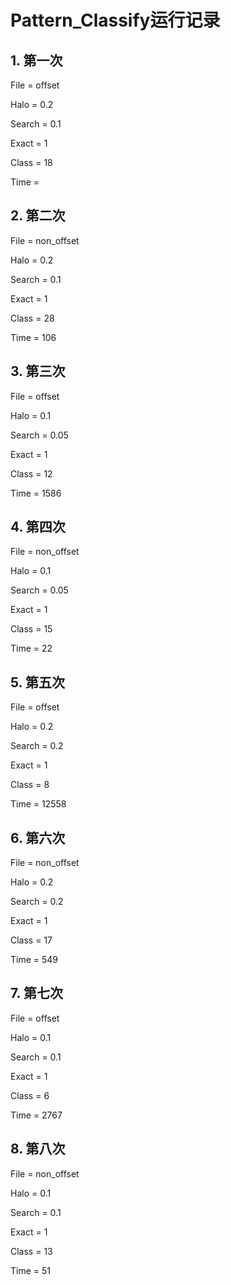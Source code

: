 # Pattern_Classify运行记录
## 1. 第一次
File = offset

Halo = 0.2

Search = 0.1

Exact = 1

Class = 18

Time =
## 2. 第二次
File = non_offset

Halo = 0.2

Search = 0.1

Exact = 1

Class = 28

Time = 106
## 3. 第三次
File = offset

Halo = 0.1

Search = 0.05

Exact = 1

Class = 12

Time = 1586
## 4. 第四次
File = non_offset

Halo = 0.1

Search = 0.05

Exact = 1

Class = 15

Time = 22
## 5. 第五次
File = offset

Halo = 0.2

Search = 0.2

Exact = 1

Class = 8

Time = 12558
## 6. 第六次
File = non_offset

Halo = 0.2

Search = 0.2

Exact = 1

Class = 17

Time = 549
## 7. 第七次
File = offset

Halo = 0.1

Search = 0.1

Exact = 1

Class = 6

Time = 2767
## 8. 第八次
File = non_offset

Halo = 0.1

Search = 0.1

Exact = 1

Class = 13

Time = 51

